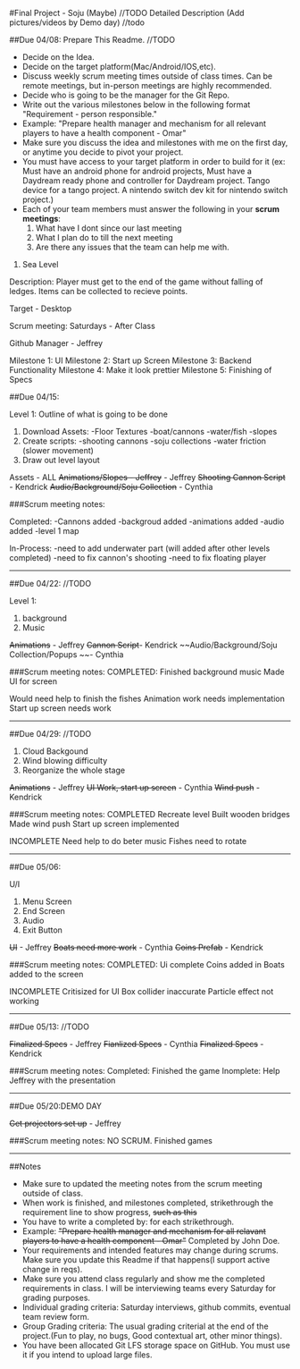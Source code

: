 #Final Project - Soju (Maybe)  //TODO
Detailed Description (Add pictures/videos by Demo day) //todo

##Due 04/08:
Prepare This Readme. 
//TODO

* Decide on the Idea. 
* Decide on the target platform(Mac/Android/IOS,etc).
* Discuss weekly scrum meeting times outside of class times. Can be remote meetings, but in-person meetings are highly recommended.
* Decide who is going to be the manager for the Git Repo. 
* Write out the various milestones below in the following format "Requirement - person responsible."
* Example: "Prepare health manager and mechanism for all relevant players to have a health component - Omar" 
* Make sure you discuss the idea and milestones with me on the first day, or anytime you decide to pivot your project.
* You must have access to your target platform in order to build for it (ex: Must have an android phone for android projects, Must have a Daydream ready phone and controller for Daydream project. Tango device for a tango project. A nintendo switch dev kit for nintendo switch project.)
* Each of your team members must answer the following in your **scrum meetings**:
	1. What have I dont since our last meeting
	2. What I plan do to till the next meeting
	3. Are there any issues that the team can help me with.




1. Sea Level

Description:
Player must get to the end of the game without falling of ledges. Items can be collected to recieve points.

Target - Desktop

Scrum meeting:
Saturdays - After Class

Github Manager - Jeffrey

Milestone 1: UI
Milestone 2: Start up Screen
Milestone 3: Backend Functionality
Milestone 4: Make it look prettier
Milestone 5: Finishing of Specs

##Due 04/15:

Level 1:
Outline of what is going to be done 

1. Download Assets: 
	-Floor Textures
	-boat/cannons
	-water/fish
	-slopes
2. Create scripts:
	-shooting cannons
	-soju collections
	-water friction (slower movement)
3. Draw out level layout

Assets - ALL
~~Animations/Slopes - Jeffrey~~ - Jeffrey
~~Shooting Cannon Script~~ - Kendrick
~~Audio/Background/Soju Collection~~ - Cynthia

###Scrum meeting notes:

Completed:
-Cannons added
-backgroud added
-animations added
-audio added
-level 1 map

In-Process:
-need to add underwater part (will added after other levels completed)
-need to fix cannon's shooting
-need to fix floating player

---
##Due 04/22:
//TODO

Level 1:
1. background
4. Music 

~~Animations~~ - Jeffrey
~~Cannon Script~~- Kendrick
~~Audio/Background/Soju Collection/Popups ~~- Cynthia

###Scrum meeting notes:
COMPLETED: 
Finished background music
Made UI for screen

Would need help to finish the fishes
Animation work needs implementation
Start up screen needs work 

---
##Due 04/29:
//TODO

1. Cloud Backgound
2. Wind blowing difficulty
3. Reorganize the whole stage

~~Animations~~ - Jeffrey
~~UI Work, start up screen~~ - Cynthia
~~Wind push~~ - Kendrick


###Scrum meeting notes:
COMPLETED
Recreate level
Built wooden bridges
Made wind push
Start up screen implemented

INCOMPLETE 
Need help to do beter music
Fishes need to rotate 

---
##Due 05/06:

U/I
1. Menu Screen
2. End Screen
3. Audio
4. Exit Button

~~UI~~ - Jeffrey
~~Boats need more work~~ - Cynthia
~~Coins Prefab~~ - Kendrick

###Scrum meeting notes:
COMPLETED:
Ui complete
Coins added in
Boats added to the screen

INCOMPLETE 
Critisized for UI
Box collider inaccurate
Particle effect not working

---
##Due 05/13:
//TODO

~~Finalized Specs~~ - Jeffrey
~~Fianlized Specs~~ - Cynthia
~~Finalized Specs~~ - Kendrick


###Scrum meeting notes:
Completed: Finished the game
Inomplete: Help Jeffrey with the presentation

---
##Due 05/20:DEMO DAY

~~Get projectors set up~~ - Jeffrey

###Scrum meeting notes:
NO SCRUM. Finished games

---
##Notes

* Make sure to updated the meeting notes from the scrum meeting outside of class.
* When work is finished, and milestones completed, strikethrough the requirement line to show progress,  ~~such as this~~
* You have to write a completed by: for each strikethrough.
* Example: ~~"Prepare health manager and mechanism for all relavant players to have a health component - Omar"~~ Completed by John Doe.
* Your requirements and intended features may change during scrums. Make sure you update this Readme if that happens(I support active change in reqs).
* Make sure you attend class regularly and show me the completed requirements in class. I will be interviewing teams every Saturday for grading purposes.
* Individual grading criteria: Saturday interviews, github commits, eventual team review form.
* Group Grading criteria: The usual grading criterial at the end of the project.(Fun to play, no bugs, Good contextual art, other minor things).
* You have been allocated Git LFS storage space on GitHub. You must use it if you intend to upload large files.

